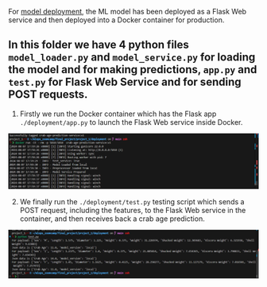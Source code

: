 For [model deployment](./), the ML model has been deployed as a Flask Web service and then deployed into a Docker container for production.

## In this folder we have 4 python files `model_loader.py` and `model_service.py` for loading the model and for making predictions, `app.py` and `test.py` for Flask Web Service and for sending POST requests.

1. Firstly we run the Docker container which has the Flask app `./deployment/app.py` to launch the Flask Web service inside Docker. 

<p align="center">
  <img src="../docs/deploy_terminal2.png" alt="Run Docker container">
</p>

2. We finally run the `./deployment/test.py` testing script which sends a POST request, including the features, to the Flask Web service in the container, and then receives back a crab age prediction.

<p align="center">
  <img src="../docs/deploy_terminal.png" alt="Test Docker container">
</p> 
